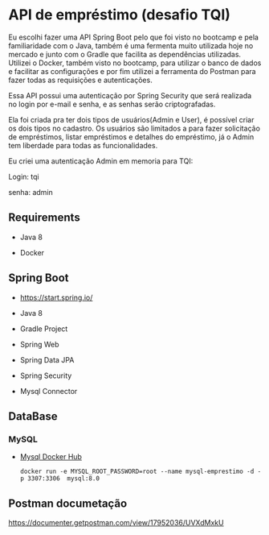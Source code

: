 # API de empréstimo (desafio TQI)

Eu escolhi fazer uma API Spring Boot pelo que foi visto no bootcamp e pela familiaridade com o Java, também é uma fermenta muito utilizada hoje no mercado e junto com o Gradle que facilita as dependências utilizadas. Utilizei o Docker, também visto no bootcamp, para utilizar o banco de dados e facilitar as configurações e por fim utilizei a ferramenta do Postman para fazer todas as requisições e autenticações.

Essa API possui uma autenticação por Spring Security que será realizada no login por e-mail e senha, e as senhas serão criptografadas.

Ela foi criada pra ter dois tipos de usuários(Admin e User), é possível criar os dois tipos no cadastro. Os usuários são limitados a para fazer solicitação de empréstimos, listar empréstimos e detalhes do empréstimo, já o Admin tem liberdade para todas as funcionalidades. 

Eu criei uma autenticação Admin em memoria para TQI:

Login: tqi

senha: admin



## Requirements

- Java 8

- Docker

  

## Spring Boot

- https://start.spring.io/

- Java 8

- Gradle Project

- Spring Web

- Spring Data JPA

- Spring Security

- Mysql Connector
  

## DataBase

### MySQL

- [Mysql Docker Hub](https://hub.docker.com/_/mysql)

  ```
  docker run -e MYSQL_ROOT_PASSWORD=root --name mysql-emprestimo -d -p 3307:3306  mysql:8.0
  ```



## Postman documetação

https://documenter.getpostman.com/view/17952036/UVXdMxkU
